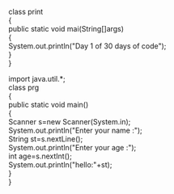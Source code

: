 class print<br>
{<br>
public static void mai(String[]args)<br>
{<br>
System.out.println("Day 1 of 30 days of code");<br>
}<br>
}<br>




import java.util.*;<br>
class prg<br>
{<br>
public static void main()<br>
{<br>
Scanner s=new Scanner(System.in);<br>
System.out.println("Enter your name :");<br>
String st=s.nextLine();<br>
System.out.println("Enter your age :");<br>
int age=s.nextInt();<br>
System.out.println("hello:"+st);<br>
}<br>
}